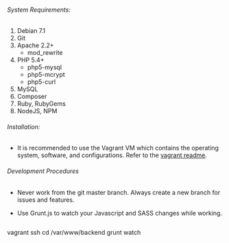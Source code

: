 ###### System Requirements:

1. Debian 7.1
2. Git
3. Apache 2.2+
	* mod_rewrite
4. PHP 5.4+
	* php5-mysql
	* php5-mcrypt
	* php5-curl
5. MySQL
6. Composer
7. Ruby, RubyGems
8. NodeJS, NPM

###### Installation:

* It is recommended to use the Vagrant VM which contains the operating system, software, and configurations. Refer to the [vagrant readme](https://github.com/charitysound/vagrant/blob/master/readme.md).

###### Development Procedures

* Never work from the git master branch. Always create a new branch for issues and features.

* Use Grunt.js to watch your Javascript and SASS changes while working.

	```
vagrant ssh
cd /var/www/backend
grunt watch
```



